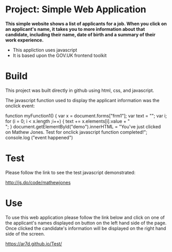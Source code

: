 Project: Simple Web Application 
===============================

**This simple website shows a list of applicants for a job. When you click on an applicant's name, it takes you to more information about that candidate, including their name, date of birth and a summary of their work experience.**

- This appliction uses javascript
- It is based upon the GOV.UK frontend toolkit

Build
=====

This project was built directly in github using html, css, and javascript.

The javascript function used to display the applicant information was the onclick event:

   function myFunction1() {
    var x = document.forms["frm1"];
    var text = "";
    var i;
    for (i = 0; i < x.length ;i++) {
        text += x.elements[i].value + "<br>";
    }
    document.getElementById("demo").innerHTML = "You've just clicked on Mathew Jones. Test for onclick javascript function completed!";
    console.log ("event happened")
    
Test
====
Please follow the link to see the test javascript demonstrated:

http://js.do/code/mathewjones

Use
===

To use this web application please follow the link below and click on one of the applicant's names displayed on button on the left hand side of the page. Once clicked the candidate's information will be displayed on the right hand side of the screen. 

https://ar7d.github.io/Test/

